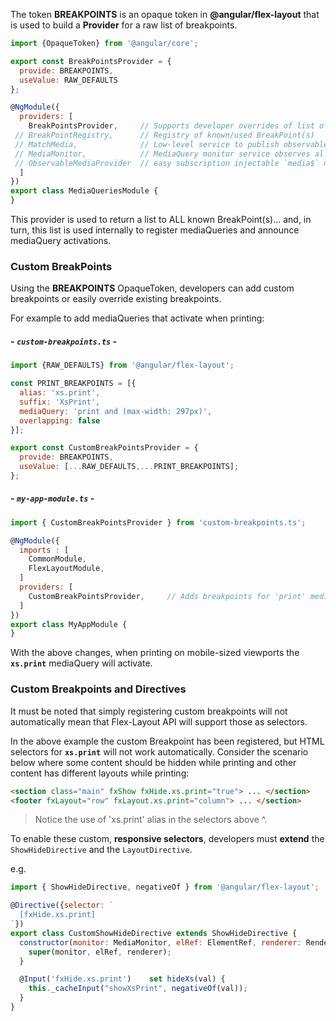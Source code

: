 The token **BREAKPOINTS** is an opaque token in **@angular/flex-layout** that is used to build a **Provider** for a raw list of breakpoints.

```js
import {OpaqueToken} from '@angular/core';

export const BreakPointsProvider = { 
  provide: BREAKPOINTS,
  useValue: RAW_DEFAULTS
};
```

```js
@NgModule({
  providers: [
    BreakPointsProvider,     // Supports developer overrides of list of known breakpoints
 // BreakPointRegistry,      // Registry of known/used BreakPoint(s)
 // MatchMedia,              // Low-level service to publish observables w/ window.matchMedia()
 // MediaMonitor,            // MediaQuery monitor service observes all known breakpoints
 // ObservableMediaProvider  // easy subscription injectable `media$` matchMedia observable
  ]
})
export class MediaQueriesModule {
}
```

This provider is used to return a list to ALL known BreakPoint(s)... and, in turn, this list is used internally to register mediaQueries and announce mediaQuery activations.


### Custom BreakPoints

Using the **BREAKPOINTS** OpaqueToken, developers can add custom breakpoints or easily override existing breakpoints. 

For example to add mediaQueries that activate when printing:

##### - `custom-breakpoints.ts` - 

```js
import {RAW_DEFAULTS} from '@angular/flex-layout';

const PRINT_BREAKPOINTS = [{
  alias: 'xs.print',
  suffix: 'XsPrint',
  mediaQuery: 'print and (max-width: 297px)',
  overlapping: false
}];

export const CustomBreakPointsProvider = { 
  provide: BREAKPOINTS,
  useValue: [...RAW_DEFAULTS,...PRINT_BREAKPOINTS];
};
```

##### - `my-app-module.ts` -

```js
import { CustomBreakPointsProvider } from 'custom-breakpoints.ts';

@NgModule({
  imports : [
    CommonModule,
    FlexLayoutModule,
  ]
  providers: [
    CustomBreakPointsProvider,     // Adds breakpoints for 'print' mediaQueries
  ]
})
export class MyAppModule {
}
```

With the above changes, when printing on mobile-sized viewports the **`xs.print`** mediaQuery will activate.

### Custom Breakpoints and Directives

It must be noted that simply registering custom breakpoints will not automatically mean that Flex-Layout API will support those as selectors. 

In the above example the custom Breakpoint has been registered, but HTML selectors for **`xs.print`** will not work automatically.  Consider the scenario below where some content should be hidden while printing and other content has different layouts while printing:

```html
<section class="main" fxShow fxHide.xs.print="true"> ... </section>
<footer fxLayout="row" fxLayout.xs.print="column"> ... </section>
```

> Notice the use of 'xs.print' alias in the selectors above ^.

To enable these custom, **responsive selectors**, developers must **extend** the `ShowHideDirective` and the `LayoutDirective`.

e.g.

```js
import { ShowHideDirective, negativeOf } from '@angular/flex-layout';

@Directive({selector: `
  [fxHide.xs.print]
`})
export class CustomShowHideDirective extends ShowHideDirective {
  constructor(monitor: MediaMonitor, elRef: ElementRef, renderer: Renderer) {
    super(monitor, elRef, renderer);
  }

  @Input('fxHide.xs.print')    set hideXs(val) {
    this._cacheInput("showXsPrint", negativeOf(val));
  }
}
```
